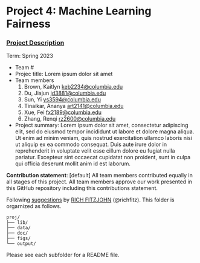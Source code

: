 # Project 4: Machine Learning Fairness

### [Project Description](doc/project4_desc.md)

Term: Spring 2023

+ Team #
+ Projec title: Lorem ipsum dolor sit amet
+ Team members
	1. Brown, Kaitlyn keb2234@columbia.edu
	2. Du, Jiajun jd3881@columbia.edu
	3. Sun, Yi ys3594@columbia.edu
	4. Tinaikar, Ananya art2141@columbia.edu
	5. Xue, Fei fx2189@columbia.edu
	6. Zhang, Renqi rz2600@columbia.edu
+ Project summary: Lorem ipsum dolor sit amet, consectetur adipiscing elit, sed do eiusmod tempor incididunt ut labore et dolore magna aliqua. Ut enim ad minim veniam, quis nostrud exercitation ullamco laboris nisi ut aliquip ex ea commodo consequat. Duis aute irure dolor in reprehenderit in voluptate velit esse cillum dolore eu fugiat nulla pariatur. Excepteur sint occaecat cupidatat non proident, sunt in culpa qui officia deserunt mollit anim id est laborum.
	

**Contribution statement**: [default] All team members contributed equally in all stages of this project. All team members approve our work presented in this GitHub repository including this contributions statement. 

Following [suggestions](http://nicercode.github.io/blog/2013-04-05-projects/) by [RICH FITZJOHN](http://nicercode.github.io/about/#Team) (@richfitz). This folder is orgarnized as follows.

```
proj/
├── lib/
├── data/
├── doc/
├── figs/
└── output/
```

Please see each subfolder for a README file.
